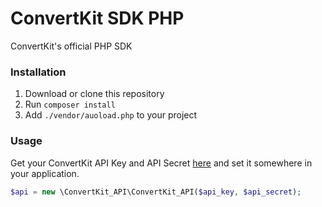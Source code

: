 # ConvertKit SDK PHP
ConvertKit's official PHP SDK

### Installation

1. Download or clone this repository
2. Run `composer install`
3. Add `./vendor/auoload.php` to your project

### Usage

Get your ConvertKit API Key and API Secret [here](https://app.convertkit.com/account/edit) and set it somewhere in your application.

```php
$api = new \ConvertKit_API\ConvertKit_API($api_key, $api_secret);
```

